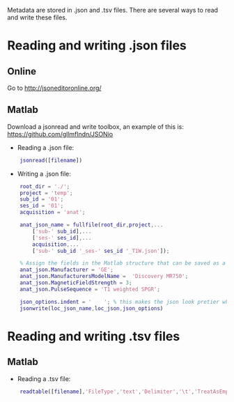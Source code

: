 Metadata are stored in .json and .tsv files. There are several ways to read and write these files.

# Reading and writing .json files

## Online
Go to http://jsoneditoronline.org/

## Matlab
Download a jsonread and write toolbox, an example of this is:
https://github.com/gllmflndn/JSONio

* Reading a .json file:
```matlab
    jsonread([filename])  
```

* Writing a .json file:
```matlab
    root_dir = './';
    project = 'temp';
    sub_id = '01';
    ses_id = '01';
    acquisition = 'anat';

    anat_json_name = fullfile(root_dir,project,...
        ['sub-' sub_id],...
        ['ses-' ses_id],...
        acquisition,...
        ['sub-' sub_id '_ses-' ses_id '_T1W.json']);

    % Assign the fields in the Matlab structure that can be saved as a json:
    anat_json.Manufacturer = 'GE';
    anat_json.ManufacturersModelName =  'Discovery MR750';
    anat_json.MagneticFieldStrength = 3;
    anat_json.PulseSequence = 'T1 weighted SPGR';

    json_options.indent = '    '; % this makes the json look pretier when opened in a txt editor
    jsonwrite(loc_json_name,loc_json,json_options)
```

# Reading and writing .tsv files

## Matlab
* Reading a .tsv file:

```matlab
    readtable([filename],'FileType','text','Delimiter','\t','TreatAsEmpty',{'N/A','n/a'});
```